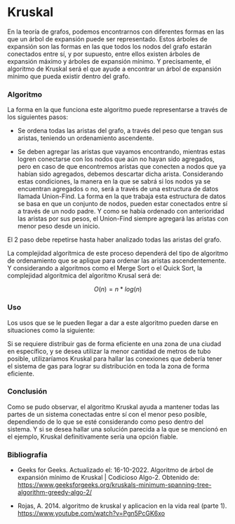 # Kruskal

En la teoría de grafos, podemos encontrarnos con diferentes formas en las que un árbol de expansión puede ser representado. Estos árboles de expansión son las formas en las que todos los nodos del grafo estarán conectados entre sí, y por supuesto, entre ellos existen árboles de expansión máximo y árboles de expansión mínimo. Y precisamente, el algoritmo de Kruskal será el que ayude a encontrar un árbol de expansión mínimo que pueda existir dentro del grafo.

### Algoritmo

La forma en la que funciona este algoritmo puede representarse a través de los siguientes pasos:

* Se ordena todas las aristas del grafo, a través del peso que tengan sus aristas, teniendo un ordenamiento ascendente.  

* Se deben agregar las aristas que vayamos encontrando, mientras estas logren conectarse con los nodos que aún no hayan sido agregados, pero en caso de que encontremos aristas que conecten a nodos que ya habían sido agregados, debemos descartar dicha arista. Considerando estas condiciones, la manera en la que se sabrá si los nodos ya se encuentran agregados o no, será a través de una estructura de datos llamada Union-Find. La forma en la que trabaja esta estructura de datos se basa en que un conjunto de nodos, pueden estar conectados entre sí a través de un nodo padre. Y como se había ordenado con anterioridad las aristas por sus pesos, el Union-Find siempre agregará las aristas con menor peso desde un inicio. 

El 2 paso debe repetirse hasta haber analizado todas las aristas del grafo.

La complejidad algorítmica de este proceso dependerá del tipo de algoritmo de ordenamiento que se aplique para ordenar las aristas ascendentemente. Y considerando a algoritmos como el Merge Sort o el Quick Sort, la complejidad algorítmica del algoritmo Krusal será de:

$$ O(n) = n*log(n) $$

### Uso

Los usos que se le pueden llegar a dar a este algoritmo pueden darse en situaciones como la siguiente:

Si se requiere distribuir gas de forma eficiente en una zona de una ciudad en específico, y se desea utilizar la menor cantidad de metros de tubo posible, utilizaríamos Kruskal para hallar las conexiones que debería tener el sistema de gas para lograr su distribución en toda la zona de forma eficiente.

### Conclusión

Como se pudo observar, el algoritmo Kruskal ayuda a mantener todas las partes de un sistema conectadas entre sí con el menor peso posible, dependiendo de lo que se esté considerando como peso dentro del sistema. Y si se desea hallar una solución parecida a la que se mencionó en el ejemplo, Kruskal definitivamente sería una opción fiable.

### Bibliografía

* Geeks for Geeks. Actualizado el: 16-10-2022. Algoritmo de árbol de expansión mínimo de Kruskal | Codicioso Algo-2. Obtenido de: https://www.geeksforgeeks.org/kruskals-minimum-spanning-tree-algorithm-greedy-algo-2/

* Rojas, A. 2014. algoritmo de kruskal y aplicacion en la vida real (parte 1). https://www.youtube.com/watch?v=Pgn5PcGK6xo
